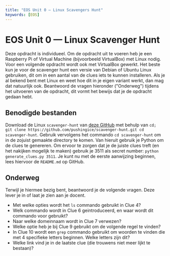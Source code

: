 ```yaml
---
title: "EOS Unit 0 — Linux Scavengers Hunt"
keywords: [EOS]
---
```


# EOS Unit 0 — Linux Scavenger Hunt

Deze opdracht is individueel. Om de opdracht uit te voeren heb je een Raspberry Pi of Virtual Machine (bijvoorbeeld VirtualBox) met Linux nodig. Voor een volgende opdracht wordt ook met VirtualBox gewerkt. Het beste kun je voor de scavenger hunt een versie van Debian of Ubuntu Linux gebruiken, dit om in een aantal van de clues iets te kunnen installeren. Als je al bekend bent met Linux en weet hoe dit in je eigen variant werkt, dan mag dat natuurlijk ook.
Beantwoord de vragen hieronder ("Onderweg") tijdens het uitvoeren van de opdracht, dit vormt het bewijs dat je de opdracht gedaan hebt.

## Benodigde bestanden
Download de Linux `scavenger-hunt` van [deze GitHub](https://github.com/pushingice/scavenger-hunt) met behulp van `cd; git clone https://github.com/pushingice/scavenger-hunt.git
cd scavenger-hunt`. Gebruik vervolgens het commando `cd scavenger-hunt` om in de zojuist gemaakte directory te komen. Van hieruit gebruik je Python om de clues te genereren. Om ervoor te zorgen dat je de juiste clues treft (en het nakijken mogelijk te maken) gebruik je 3511 als secret number: `python generate_clues.py 3511`. Je kunt nu met de eerste aanwijzing beginnen, lees hiervoor de `README.md` op GitHub.

## Onderweg
Terwijl je hiermee bezig bent, beantwoord je de volgende vragen. Deze lever je in of laat je zien aan je docent.

- Met welke opties wordt het `ls` commando gebruikt in Clue 4?
- Welk commando wordt in Clue 6 geintroduceerd, en waar wordt dit commando voor gebruikt?
- Naar welke domeinnaam wordt in Clue 7 verwezen?
- Welke optie heb je bij Clue 9 gebruikt om de volgende regel te vinden?
- In Clue 10 wordt een `grep` commando gebruikt om woorden te vinden die met 4 specifieke letters beginnen. Welke letters zijn dit?
- Welke link vind je in de laatste clue (die trouwens niet meer lijkt te bestaan)?
